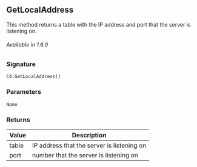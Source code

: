 ## GetLocalAddress

This method returns a table with the IP address and port that the server is listening on. 

###### Available in 1.6.0


### Signature

`C4:GetLocalAddress()`


### Parameters

`None`


### Returns

| Value | Description |
| --- | --- |
| table | IP address that the server is listening on |
| port |  number  that the server is listening on |
